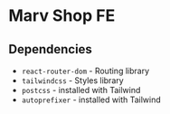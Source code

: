# Marv Shop FE

## Dependencies

- `react-router-dom` - Routing library
- `tailwindcss` - Styles library
- `postcss` - installed with Tailwind
- `autoprefixer` - installed with Tailwind
